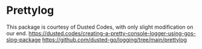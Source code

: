 # Prettylog

This package is courtesy of Dusted Codes, with only slight modification on our end.
https://dusted.codes/creating-a-pretty-console-logger-using-gos-slog-package
https://github.com/dusted-go/logging/tree/main/prettylog
